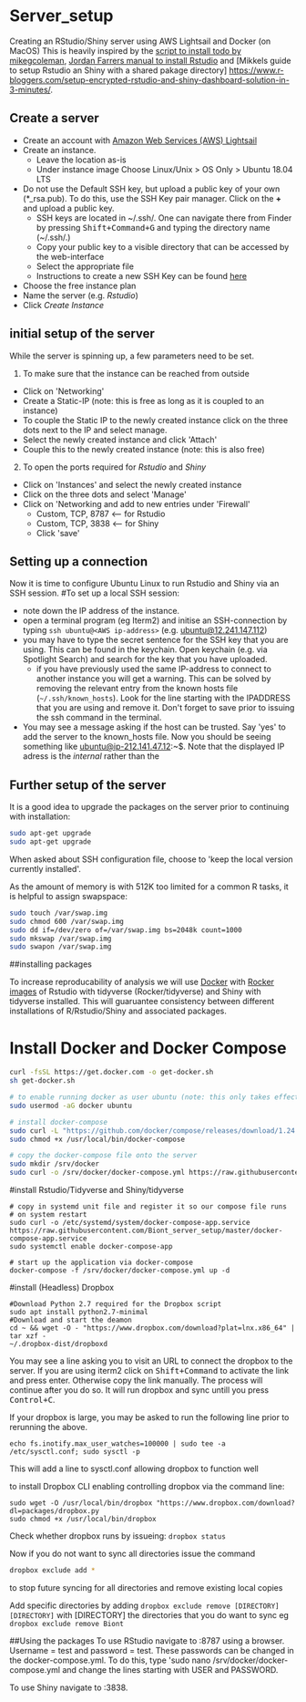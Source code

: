 # Server_setup
Creating an RStudio/Shiny server using AWS Lightsail and Docker (on MacOS)
This is heavily inspired by the [script to install todo by mikegcoleman](https://github.com/mikegcoleman/todo/blob/master/lightsail-compose.sh), [Jordan Farrers manual to install Rstudio](https://jrfarrer.github.io/post/how-to-setup-rstudio-on-amazon-lightsail/) and [Mikkels guide to setup Rstudio an Shiny with a shared pakage directory] https://www.r-bloggers.com/setup-encrypted-rstudio-and-shiny-dashboard-solution-in-3-minutes/.

## Create a server
- Create an account with [Amazon Web Services (AWS) Lightsail](https://lightsail.aws.amazon.com)
- Create an instance. 
  - Leave the location as-is
  - Under instance image Choose Linux/Unix > OS Only > Ubuntu 18.04 LTS
- Do not use the Default SSH key, but upload a public key of your own (\*_rsa.pub). To do this, use the SSH Key pair manager. Click on the **+** and upload a public key.
  - SSH keys are located in ~/.ssh/. One can navigate there from Finder by pressing <kbd>Shift+Command+G</kbd> and typing the directory name (~/.ssh/.)
  - Copy your public key to a visible directory that can be accessed by the web-interface
  - Select the appropriate file 
  - Instructions to create a new SSH Key can be found [here](https://help.github.com/en/enterprise/2.16/user/articles/generating-a-new-ssh-key-and-adding-it-to-the-ssh-agent)
- Choose the free instance plan
- Name the server (e.g. *Rstudio*)
- Click *Create Instance*
  
## initial setup of the server
While the server is spinning up, a few parameters need to be set. 
1) To make sure that the instance can be reached from outside
  - Click on 'Networking' 
  - Create a Static-IP (note: this is free as long as it is coupled to an instance)
  - To couple the Static IP to the newly created instance click on the three dots next to the IP and select manage.
  - Select the newly created instance and click 'Attach'
  - Couple this to the newly created instance (note: this is also free)
2) To open the ports required for *Rstudio* and *Shiny*
  - Click on 'Instances' and select the newly created instance
  - Click on the three dots and select 'Manage'
  - Click on 'Networking and add to new entries under 'Firewall'
    - Custom, TCP, 8787 <-- for Rstudio
    - Custom, TCP, 3838 <-- for Shiny
    - Click 'save'
    
## Setting up a connection
Now it is time to configure Ubuntu Linux to run Rstudio and Shiny via an SSH session.
#To set up a local SSH session:
  - note down the IP address of the instance.
  - open a terminal program (eg Iterm2) and initise an SSH-connection by typing `ssh ubuntu@<AWS ip-address>` (e.g. ubuntu@12.241.147.112)
  - you may have to type the secret sentence for the SSH key that you are using. This can be found in the keychain. Open keychain (e.g. via Spotlight Search) and search for the key that you have uploaded. 
    - if you have previously used the same IP-address to connect to another instance you will get a warning. This can be solved by removing the relevant entry from the known hosts file (`~/.ssh/known_hosts`). Look for the line starting with the IPADDRESS that you are using and remove it. Don't forget to save prior to issuing the ssh command in the terminal.
  - You may see a message asking if the host can be trusted. Say 'yes' to add the server to the known_hosts file.
Now you should be seeing something like ubuntu@ip-212.141.47.12:~$. Note that the displayed IP adress is the *internal* rather than the 

## Further setup of the server 
It is a good idea to upgrade the packages on the server prior to continuing with installation:
```bash
sudo apt-get upgrade
sudo apt-get upgrade
```
When asked about SSH configuration file, choose to 'keep the local version currently installed'. 

As the amount of memory is with 512K too limited for a common R tasks, it is helpful to assign swapspace:
```bash
sudo touch /var/swap.img
sudo chmod 600 /var/swap.img
sudo dd if=/dev/zero of=/var/swap.img bs=2048k count=1000
sudo mkswap /var/swap.img
sudo swapon /var/swap.img
```

##installing packages 

To increase reproducability of analysis we will use [Docker](https://www.docker.com/) with [Rocker images](https://www.rocker-project.org/images/) of Rstudio with tidyverse (Rocker/tidyverse) and Shiny with tidyverse installed. This will guaruantee consistency between different installations of R/Rstudio/Shiny and associated packages.

# Install Docker and Docker Compose
  ```bash
curl -fsSL https://get.docker.com -o get-docker.sh
sh get-docker.sh

# to enable running docker as user ubuntu (note: this only takes effect after logging out)
sudo usermod -aG docker ubuntu

# install docker-compose
sudo curl -L "https://github.com/docker/compose/releases/download/1.24.1/docker-compose-$(uname -s)-$(uname -m)" -o /usr/local/bin/docker-compose
sudo chmod +x /usr/local/bin/docker-compose

# copy the docker-compose file onto the server
sudo mkdir /srv/docker
sudo curl -o /srv/docker/docker-compose.yml https://raw.githubusercontent.com/jkeuskamp/Biont_server_setup/master/docker-compose.yml
```

#install Rstudio/Tidyverse and Shiny/tidyverse
```
# copy in systemd unit file and register it so our compose file runs 
# on system restart
sudo curl -o /etc/systemd/system/docker-compose-app.service https://raw.githubusercontent.com/Biont_server_setup/master/docker-compose-app.service
sudo systemctl enable docker-compose-app

# start up the application via docker-compose
docker-compose -f /srv/docker/docker-compose.yml up -d
```

#install (Headless) Dropbox
```
#Download Python 2.7 required for the Dropbox script
sudo apt install python2.7-minimal
#Download and start the deamon
cd ~ && wget -O - "https://www.dropbox.com/download?plat=lnx.x86_64" | tar xzf -
~/.dropbox-dist/dropboxd
```
You may see a line asking you to visit an URL to connect the dropbox to the server.
If you are using iterm2 click on <kbd>Shift+Command</kbd> to activate the link and press enter. Otherwise copy the link manually.
The process will continue after you do so. It will run dropbox and sync untill you press <kbd>Control+C</kbd>.

If your dropbox is large, you may be asked to run the following line prior to rerunning the above.
```
echo fs.inotify.max_user_watches=100000 | sudo tee -a /etc/sysctl.conf; sudo sysctl -p
```
This will add a line to sysctl.conf allowing dropbox to function well

to install Dropbox CLI enabling controlling dropbox via the command line:
```
sudo wget -O /usr/local/bin/dropbox "https://www.dropbox.com/download?dl=packages/dropbox.py
sudo chmod +x /usr/local/bin/dropbox
```
Check whether dropbox runs by issueing: `dropbox status`

Now if you do not want to sync all directories issue the command
```bash
dropbox exclude add *
```
to stop future syncing for all directories and remove existing local copies

Add specific directories by adding
`dropbox exclude remove [DIRECTORY] [DIRECTORY]`
with [DIRECTORY] the directories that you do want to sync eg
`dropbox exclude remove Biont`

##Using the packages
To use RStudio navigate to <AWS IP address>:8787 using a browser. Username = test and password = test. These passwords can be changed in the docker-compose.yml. To do this, type 'sudo nano /srv/docker/docker-compose.yml and change the lines starting with USER and PASSWORD.
  
To use Shiny navigate to <AWS IP address>:3838.
